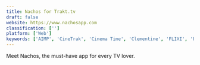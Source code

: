 ```yaml
---
title: Nachos for Trakt.tv
draft: false 
website: https://www.nachosapp.com
classification: ['']
platform: ['Web']
keywords: ['AIMP', 'CineTrak', 'Cinema Time', 'Clementine', 'FLIXI', 'FilmStruck', 'Filmlog', 'Gusta', 'IMDb', 'Leanflix', 'MovieList', 'Must App', 'TINQ', 'Teeevo', 'Trakt.tv', 'Trakter', 'VLC Media Player', 'WatchBuddy.co', 'iShows']
---
```

Meet Nachos, the must-have app for every TV lover.